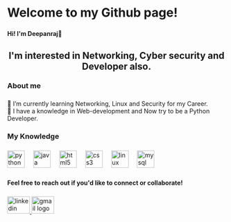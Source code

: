 <h1 align="left">Welcome to my Github page!</h1>

###

<h4 align="left">Hi! I'm Deepanraj👋</h4>

###

<h2 align="center">I'm interested in Networking, Cyber security and Developer also.</h2>

###

<h3 align="left">About me</h3>

###

<p align="left">🌱 I’m currently learning Networking, Linux and Security for my Career.<br>🧠 I have a knowledge in Web-development and Now try to be a Python Developer.</p>

###

<h3 align="left">My Knowledge</h3>

###

<div align="left">
  <img src="https://cdn.jsdelivr.net/gh/devicons/devicon/icons/python/python-original.svg" height="40" alt="python logo"  />
  <img width="12" />
  <img src="https://cdn.jsdelivr.net/gh/devicons/devicon/icons/java/java-original.svg" height="40" alt="java logo"  />
  <img width="12" />
  <img src="https://cdn.jsdelivr.net/gh/devicons/devicon/icons/html5/html5-original.svg" height="40" alt="html5 logo"  />
  <img width="12" />
  <img src="https://cdn.jsdelivr.net/gh/devicons/devicon/icons/css3/css3-original.svg" height="40" alt="css3 logo"  />
  <img width="12" />
  <img src="https://cdn.jsdelivr.net/gh/devicons/devicon/icons/linux/linux-original.svg" height="40" alt="linux logo"  />
  <img width="12" />
  <img src="https://cdn.jsdelivr.net/gh/devicons/devicon/icons/mysql/mysql-original.svg" height="40" alt="mysql logo"  />
</div>

###

<h4 align="left">Feel free to reach out if you'd like to connect or collaborate!</h4>

###

<div align="left">
  <a href="www.linkedin.com/in/deepanraj-p" target="_blank">
    <img src="https://raw.githubusercontent.com/maurodesouza/profile-readme-generator/master/src/assets/icons/social/linkedin/default.svg" width="52" height="40" alt="linkedin logo"  />
  </a>
  <a href="deepanrajmkce123@gmail.com" target="_blank">
    <img src="https://raw.githubusercontent.com/maurodesouza/profile-readme-generator/master/src/assets/icons/social/gmail/default.svg" width="52" height="40" alt="gmail logo"  />
  </a>
</div>

###

<!---
Emptyminder/Emptyminder is a ✨ special ✨ repository because its `README.md` (this file) appears on your GitHub profile.
You can click the Preview link to take a look at your changes.
--->

